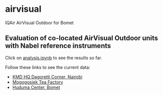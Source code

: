 # airvisual
IQAir AirVisual Outdoor for Bomet

## Evaluation of co-located AirVisual Outdoor units with Nabel reference instruments
Click on [analysis.ipynb](https://github.com/joergklausen/airvisual/blob/main/analysis.ipynb) to see the results so far.

Follow these links to see the current data: 
- [KMD HQ Dagoretti Corner, Nairobi](https://www.iqair.com/kenya/nairobi/kmd-dagoretti-corner-nairobi)
- [Mogogosiek Tea Factory](https://www.iqair.com/gb/kenya/kisumu/mogogosiek-tea-factory)
- [Huduma Center, Bomet](https://www.iqair.com/au/kenya/nakuru/huduma-center-bomet)
